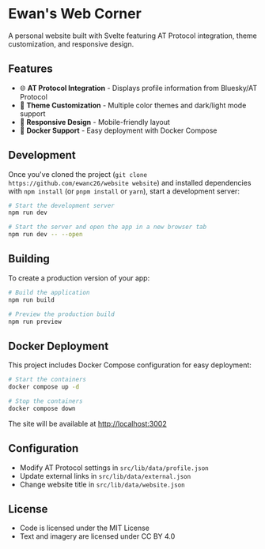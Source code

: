 # Ewan's Web Corner

A personal website built with Svelte featuring AT Protocol integration, theme customization, and responsive design.

## Features

- 🌐 **AT Protocol Integration** - Displays profile information from Bluesky/AT Protocol
- 🎨 **Theme Customization** - Multiple color themes and dark/light mode support
- 📱 **Responsive Design** - Mobile-friendly layout
- 🐳 **Docker Support** - Easy deployment with Docker Compose

## Development

Once you've cloned the project (`git clone https://github.com/ewanc26/website website`) and installed dependencies with `npm install` (or `pnpm install` or `yarn`), start a development server:

```bash
# Start the development server
npm run dev

# Start the server and open the app in a new browser tab
npm run dev -- --open
```

## Building

To create a production version of your app:

```bash
# Build the application
npm run build

# Preview the production build
npm run preview
```

## Docker Deployment

This project includes Docker Compose configuration for easy deployment:

```bash
# Start the containers
docker compose up -d

# Stop the containers
docker compose down
```

The site will be available at <http://localhost:3002>

## Configuration

- Modify AT Protocol settings in `src/lib/data/profile.json`
- Update external links in `src/lib/data/external.json`
- Change website title in `src/lib/data/website.json`

## License

- Code is licensed under the MIT License
- Text and imagery are licensed under CC BY 4.0
